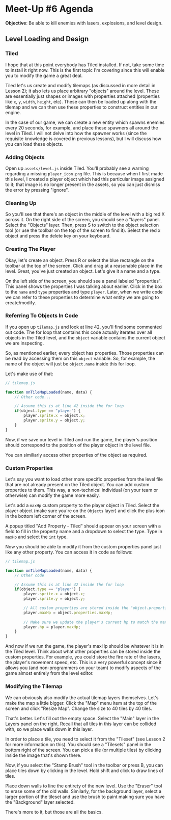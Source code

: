 # Meet-Up #6 Agenda

**Objective**: Be able to kill enemies with lasers, explosions, and level design.

## Level Loading and Design

### Tiled
I hope that at this point everybody has Tiled installed. If not, take some time to install it right now. This is the first topic I'm covering since this will enable you to modify the game a great deal.

Tiled let's us create and modify tilemaps (as discussed in more detail in Lesson 2); it also lets us place arbitrary "objects" around the level. These are essentially just shapes or images with properties attached (properties like `x`, `y`, `width`, `height`, etc). These can then be loaded up along with the tilemap and we can then use these properties to construct entities in our engine.

In the case of our game, we can create a new entity which spawns enemies every 20 seconds, for example, and place these spawners all around the level in Tiled. I will not delve into how the spawner works (since the requisite knowledge is covered in previous lessons), but I will discuss how you can load these objects.

### Adding Objects
Open up `assets/level.js` inside Tiled. You'll probably see a warning regarding a missing `player_icon.png` file. This is because when I first made this level, I created a player object which had this particular image assigned to it; that image is no longer present in the assets, so you can just dismiss the error by pressing "ignore".

### Cleaning Up
So you'll see that there's an object in the middle of the level with a big red X across it. On the right side of the screen, you should see a "layers" panel. Select the "Objects" layer. Then, press S to switch to the object selection tool (or use the toolbar on the top of the screen to find it). Select the red x object and press the delete key on your keyboard.

### Creating The Player
Okay, let's create an object. Press R or select the blue rectangle on the toolbar at the top of the screen. Click and drag at a reasonable place in the level. Great, you've just created an object. Let's give it a name and a type.

On the left side of the screen, you should see a panel labeled "properties". This panel shows the properties I was talking about earlier. Click in the box to the `name` and `type` properties and type `player`. Later, when we write code we can refer to these properties to determine what entity we are going to create/modify.

### Referring To Objects In Code
If you open up `tilemap.js` and look at line 42, you'll find some commented out code. The for loop that contains this code actually iterates over all objects in the Tiled level, and the `object` variable contains the current object we are inspecting. 

So, as mentioned earlier, every object has properties. Those properties can be read by accessing them on this `object` variable. So, for example, the name of the object will just be `object.name` inside this for loop.

Let's make use of that:

```js
// tilemap.js

function onTileMapLoaded(name, data) {
    // Other code...

    // Assume this is at line 42 inside the for loop
    if(object.type == "player") {
        player.sprite.x = object.x;
        player.sprite.y = object.y;
    }
}
```

Now, if we save our level in Tiled and run the game, the player's position should correspond to the position of the player object in the level file.

You can similiarly access other properties of the object as required.

### Custom Properties
Let's say you want to load other more specific properties from the level file that are not already present on the Tiled object. You can add custom properties to them. This way, a non-technical individual (on your team or otherwise) can modify the game more easily.

Let's add a `maxHp` custom property to the player object in Tiled. Select the player object (make sure you're on the `Objects` layer) and click the plus icon in the bottom left corner of the screen. 

A popup titled "Add Property - Tiled" should appear on your screen with a field to fill in the property name and a dropdown to select the type. Type in `maxHp` and select the `int` type.

Now you should be able to modify it from the custom properties panel just like any other property. You can access it in code as follows:

```js
// tilemap.js

function onTileMapLoaded(name, data) {
    // Other code

    // Assume this is at line 42 inside the for loop
    if(object.type == "player") {
        player.sprite.x = object.x;
        player.sprite.y = object.y;

        // All custom properties are stored inside the "object.properties" object.
        player.maxHp = object.properties.maxHp;
        
        // Make sure we update the player's current hp to match the max.
        player.hp = player.maxHp;
    }
}
```

And now if we run the game, the player's maxHp should be whatever it is in the Tiled level. Think about what other properties can be stored inside the custom properties. For example, you could store the fire rate of the lasers, the player's movement speed, etc. This is a very powerful concept since it allows you (and non-programmers on your team) to modify aspects of the game almost entirely from the level editor.

### Modifying the Tilemap
We can obviously also modify the actual tilemap layers themselves. Let's make the map a little bigger. Click the "Map" menu item at the top of the screen and click "Resize Map". Change the size to 40 tiles by 40 tiles.

That's better. Let's fill out the empty space. Select the "Main" layer in the Layers panel on the right. Recall that all tiles in this layer can be collided with, so we place walls down in this layer.

In order to place a tile, you need to select it from the "Tileset" (see Lesson 2 for more information on this). You should see a "Tilesets" panel in the bottom right of the screen. You can pick a tile (or multiple tiles) by clicking inside the image that's shown there.

Now, if you select the "Stamp Brush" tool in the toolbar or press B, you can place tiles down by clicking in the level. Hold shift and click to draw lines of tiles.

Place down walls to line the entirety of the new level. Use the "Eraser" tool to erase some of the old walls. Similarly, for the background layer, select a larger portion of the tileset and use the brush to paint making sure you have the "Background" layer selected.

There's more to it, but those are all the basics.
